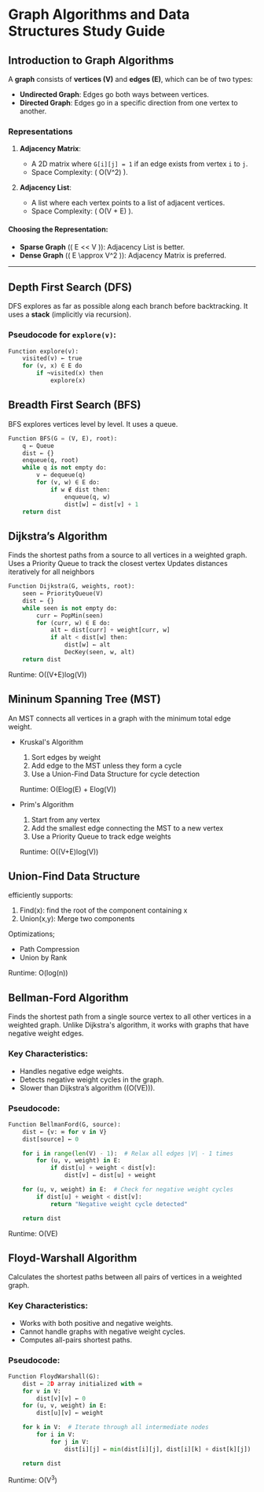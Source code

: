 # Graph Algorithms and Data Structures Study Guide

## Introduction to Graph Algorithms

A **graph** consists of **vertices (V)** and **edges (E)**, which can be of two types:

- **Undirected Graph**: Edges go both ways between vertices.
- **Directed Graph**: Edges go in a specific direction from one vertex to another.

### Representations

1. **Adjacency Matrix**:
   - A 2D matrix where `G[i][j] = 1` if an edge exists from vertex `i` to `j`.
   - Space Complexity: \( O(V^2) \).

2. **Adjacency List**:
   - A list where each vertex points to a list of adjacent vertices.
   - Space Complexity: \( O(V + E) \).

#### Choosing the Representation:
- **Sparse Graph** (\( E << V \)): Adjacency List is better.
- **Dense Graph** (\( E \approx V^2 \)): Adjacency Matrix is preferred.

---

## Depth First Search (DFS)

DFS explores as far as possible along each branch before backtracking. It uses a **stack** (implicitly via recursion).

### Pseudocode for `explore(v)`:
```python
Function explore(v):
    visited(v) ← true
    for (v, x) ∈ E do
        if ¬visited(x) then
            explore(x)
```
## Breadth First Search (BFS)

BFS explores vertices level by level. It uses a queue.

```python
Function BFS(G = (V, E), root):
    q ← Queue
    dist ← {}
    enqueue(q, root)
    while q is not empty do:
        v ← dequeue(q)
        for (v, w) ∈ E do:
            if w ∉ dist then:
                enqueue(q, w)
                dist[w] ← dist[v] + 1
    return dist
```
## Dijkstra’s Algorithm

Finds the shortest paths from a source to all vertices in a weighted graph.
Uses a Priority Queue to track the closest vertex
Updates distances iteratively for all neighbors

```python
Function Dijkstra(G, weights, root):
    seen ← PriorityQueue(V)
    dist ← {}
    while seen is not empty do:
        curr ← PopMin(seen)
        for (curr, w) ∈ E do:
            alt ← dist[curr] + weight[curr, w]
            if alt < dist[w] then:
                dist[w] ← alt
                DecKey(seen, w, alt)
    return dist
```
Runtime: O((V+E)log(V)) 

## Mininum Spanning Tree (MST)

An MST connects all vertices in a graph with the minimum total edge weight.

- Kruskal's Algorithm
  1. Sort edges by weight
  2. Add edge to the MST unless they form a cycle
  3. Use a Union-Find Data Structure for cycle detection

  Runtime: O(Elog(E) + Elog(V))
    
- Prim's Algorithm
  1. Start from any vertex
  2. Add the smallest edge connecting the MST to a new vertex
  3. Use a Priority Queue to track edge weights 

  Runtime: O((V+E)log(V))

## Union-Find Data Structure

efficiently supports: 
  1. Find(x): find the root of the component containing x
  2. Union(x,y): Merge two components

Optimizations; 
  - Path Compression
  - Union by Rank

Runtime: O(log(n)) 

## Bellman-Ford Algorithm

Finds the shortest path from a single source vertex to all other vertices in a weighted graph. Unlike Dijkstra's algorithm, it works with graphs that have negative weight edges.

### Key Characteristics:
- Handles negative edge weights.
- Detects negative weight cycles in the graph.
- Slower than Dijkstra’s algorithm (\(O(VE)\)).

### Pseudocode:
```python
Function BellmanFord(G, source):
    dist ← {v: ∞ for v in V}
    dist[source] ← 0

    for i in range(len(V) - 1):  # Relax all edges |V| - 1 times
        for (u, v, weight) in E:
            if dist[u] + weight < dist[v]:
                dist[v] ← dist[u] + weight

    for (u, v, weight) in E:  # Check for negative weight cycles
        if dist[u] + weight < dist[v]:
            return "Negative weight cycle detected"

    return dist
```
Runtime: O(VE)

## Floyd-Warshall Algorithm

Calculates the shortest paths between all pairs of vertices in a weighted graph.

### Key Characteristics:
- Works with both positive and negative weights.
- Cannot handle graphs with negative weight cycles.
- Computes all-pairs shortest paths.

### Pseudocode:
```python
Function FloydWarshall(G):
    dist ← 2D array initialized with ∞
    for v in V:
        dist[v][v] ← 0
    for (u, v, weight) in E:
        dist[u][v] ← weight

    for k in V:  # Iterate through all intermediate nodes
        for i in V:
            for j in V:
                dist[i][j] ← min(dist[i][j], dist[i][k] + dist[k][j])

    return dist
```
Runtime: O(V<sup>3</sup>)




